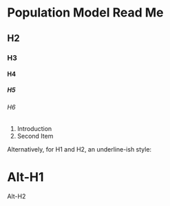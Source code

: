 # Population Model Read Me
## H2
### H3
#### H4
##### H5
###### H6

1. Introduction
2. Second Item



Alternatively, for H1 and H2, an underline-ish style:

Alt-H1
======

Alt-H2
